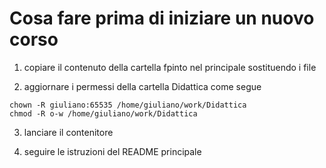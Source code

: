 # Cosa fare prima di iniziare un nuovo corso

 1. copiare il contenuto della cartella fpinto nel principale sostituendo i file
 
 2. aggiornare i permessi della cartella Didattica come segue

```
chown -R giuliano:65535 /home/giuliano/work/Didattica
chmod -R o-w /home/giuliano/work/Didattica
```

 3. lanciare il contenitore

 4. seguire le istruzioni del README principale

